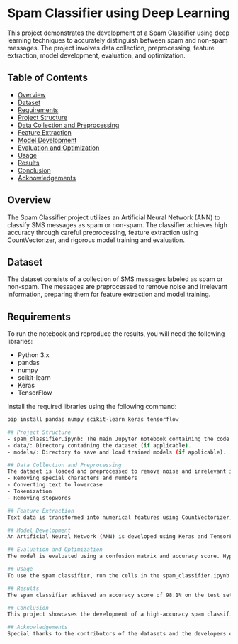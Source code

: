 
# Spam Classifier using Deep Learning

This project demonstrates the development of a Spam Classifier using deep learning techniques to accurately distinguish between spam and non-spam messages. The project involves data collection, preprocessing, feature extraction, model development, evaluation, and optimization.

## Table of Contents
- [Overview](#overview)
- [Dataset](#dataset)
- [Requirements](#requirements)
- [Project Structure](#project-structure)
- [Data Collection and Preprocessing](#data-collection-and-preprocessing)
- [Feature Extraction](#feature-extraction)
- [Model Development](#model-development)
- [Evaluation and Optimization](#evaluation-and-optimization)
- [Usage](#usage)
- [Results](#results)
- [Conclusion](#conclusion)
- [Acknowledgements](#acknowledgements)

## Overview
The Spam Classifier project utilizes an Artificial Neural Network (ANN) to classify SMS messages as spam or non-spam. The classifier achieves high accuracy through careful preprocessing, feature extraction using CountVectorizer, and rigorous model training and evaluation.

## Dataset
The dataset consists of a collection of SMS messages labeled as spam or non-spam. The messages are preprocessed to remove noise and irrelevant information, preparing them for feature extraction and model training.

## Requirements
To run the notebook and reproduce the results, you will need the following libraries:
- Python 3.x
- pandas
- numpy
- scikit-learn
- Keras
- TensorFlow

Install the required libraries using the following command:
```bash
pip install pandas numpy scikit-learn keras tensorflow

## Project Structure
- spam_classifier.ipynb: The main Jupyter notebook containing the code for the spam classifier project.
- data/: Directory containing the dataset (if applicable).
- models/: Directory to save and load trained models (if applicable).

## Data Collection and Preprocessing
The dataset is loaded and preprocessed to remove noise and irrelevant information. Preprocessing steps include:
- Removing special characters and numbers
- Converting text to lowercase
- Tokenization
- Removing stopwords

## Feature Extraction
Text data is transformed into numerical features using CountVectorizer, a bag-of-words technique. This converts the text messages into a matrix of token counts, suitable for model training.

## Model Development
An Artificial Neural Network (ANN) is developed using Keras and TensorFlow. The model is trained on the preprocessed and transformed data to recognize patterns indicative of spam.

## Evaluation and Optimization
The model is evaluated using a confusion matrix and accuracy score. Hyperparameters are fine-tuned to enhance performance, achieving an accuracy score of 98.1% on the test set.

## Usage
To use the spam classifier, run the cells in the spam_classifier.ipynb notebook. The notebook includes steps for data loading, preprocessing, feature extraction, model training, and evaluation.

## Results
The spam classifier achieved an accuracy score of 98.1% on the test set, demonstrating its effectiveness in distinguishing between spam and non-spam messages.

## Conclusion
This project showcases the development of a high-accuracy spam classifier using deep learning techniques. It highlights the importance of data preprocessing, feature extraction, and rigorous model evaluation in achieving optimal results.

## Acknowledgements
Special thanks to the contributors of the datasets and the developers of the libraries used in this project.
